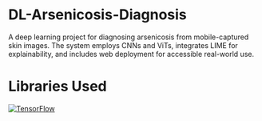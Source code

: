 # DL-Arsenicosis-Diagnosis
A deep learning project for diagnosing arsenicosis from mobile-captured skin images. The system employs CNNs and ViTs, integrates LIME for explainability, and includes web deployment for accessible real-world use.

# Libraries Used
[![TensorFlow](https://img.shields.io/badge/TensorFlow-2.14-orange)](https://www.tensorflow.org/)

